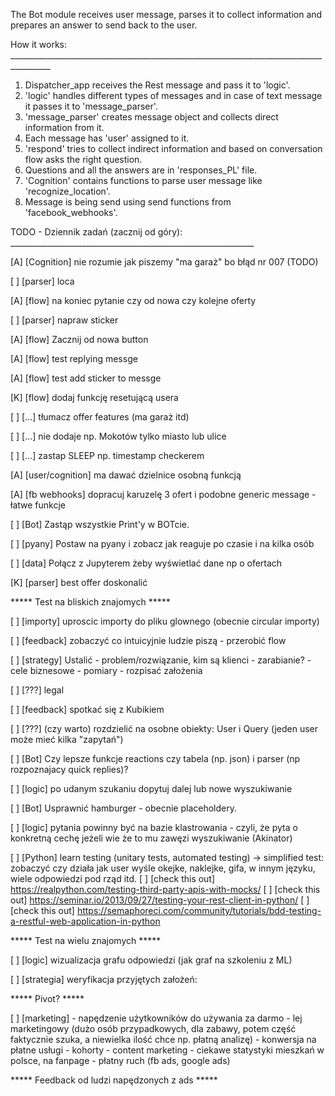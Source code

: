 
The Bot module receives user message, parses it to collect information and prepares an answer to send back to the user.

How it works:   ________________________________________________________________________________________
1. Dispatcher_app receives the Rest message and pass it to 'logic'.
2. 'logic' handles different types of messages and in case of text message it passes it to 'message_parser'.
3. 'message_parser' creates message object and collects direct information from it.
4. Each message has 'user' assigned to it. 
5. 'respond' tries to collect indirect information and based on conversation flow asks the right question.
6. Questions and all the answers are in 'responses_PL' file.
7. 'Cognition' contains functions to parse user message like 'recognize_location'.
8. Message is being send using send functions from 'facebook_webhooks'.

TODO - Dziennik zadań (zacznij od góry):   _____________________________________________________________



[A] [Cognition] nie rozumie jak piszemy "ma garaż" bo błąd nr 007 (TODO)

[ ] [parser] loca

[A] [flow] na koniec pytanie czy od nowa czy kolejne oferty

[ ] [parser] napraw sticker

[A] [flow] Zacznij od nowa button

[A] [flow] test replying messge

[A] [flow] test add sticker to messge

[K] [flow] dodaj funkcję resetującą usera

[ ] [...] tłumacz offer features (ma garaż itd)

[ ] [...] nie dodaje np. Mokotów tylko miasto lub ulice 



[ ] [...] zastap SLEEP np. timestamp checkerem

[A] [user/cognition] ma dawać dzielnice osobną funkcją

[A] [fb webhooks] dopracuj karuzelę 3 ofert i podobne generic message - łatwe funkcje

[ ] [Bot] Zastąp wszystkie Print'y w BOTcie.

[ ] [pyany] Postaw na pyany i zobacz jak reaguje po czasie i na kilka osób

[ ] [data] Połącz z Jupyterem żeby wyświetlać dane np o ofertach

[K] [parser] best offer doskonalić

***** Test na bliskich znajomych *****


[ ] [importy] uproscic importy do pliku glownego (obecnie circular importy)

[ ] [feedback] zobaczyć co intuicyjnie ludzie piszą - przerobić flow

[ ] [strategy] Ustalić
    - problem/rozwiązanie, kim są klienci
    - zarabianie? 
    - cele biznesowe
    - pomiary
    - rozpisać założenia

[ ] [???] legal

[ ] [feedback] spotkać się z Kubikiem

[ ] [???] (czy warto) rozdzielić na osobne obiekty: User i Query (jeden user może mieć kilka "zapytań")

[ ] [Bot] Czy lepsze funkcje reactions czy tabela (np. json) i parser (np rozpoznajacy quick replies)?

[ ] [logic] po udanym szukaniu dopytuj dalej lub nowe wyszukiwanie

[ ] [Bot] Usprawnić hamburger - obecnie placeholdery.

[ ] [logic] pytania powinny być na bazie klastrowania - czyli, że pyta o konkretną cechę jeżeli wie że to mu zawęzi wyszukiwanie (Akinator)

[ ] [Python] learn testing (unitary tests, automated testing)
        -> simplified test: zobaczyć czy działa jak user wyśle okejke, naklejke, gifa, w innym języku, wiele odpowiedzi pod rząd itd.
[ ] [check this out] https://realpython.com/testing-third-party-apis-with-mocks/
[ ] [check this out] https://seminar.io/2013/09/27/testing-your-rest-client-in-python/
[ ] [check this out] https://semaphoreci.com/community/tutorials/bdd-testing-a-restful-web-application-in-python

***** Test na wielu znajomych *****

[ ] [logic] wizualizacja grafu odpowiedzi (jak graf na szkoleniu z ML)

[ ] [strategia] weryfikacja przyjętych założeń:
 
***** Pivot? *****

[ ] [marketing]
    - napędzenie użytkowników do używania za darmo
    - lej marketingowy (dużo osób przypadkowych, dla zabawy, potem część faktycznie szuka, a niewielka ilość chce np. płatną analizę)
    - konwersja na płatne usługi
    - kohorty
    - content marketing - ciekawe statystyki mieszkań w polsce, na fanpage
    - płatny ruch (fb ads, google ads)

***** Feedback od ludzi napędzonych z ads *****
